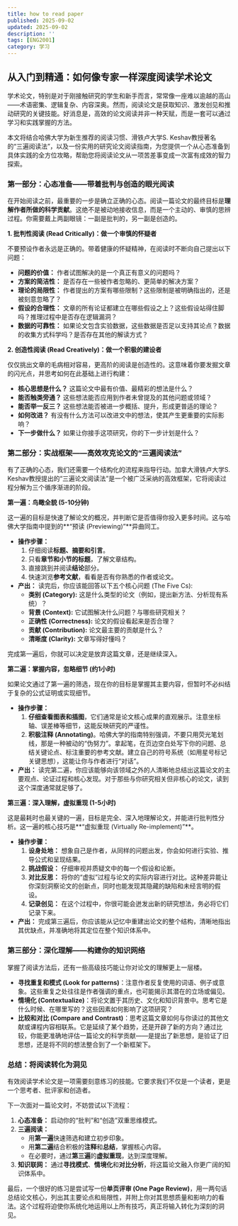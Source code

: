```yaml
---
title: how to read paper
published: 2025-09-02
updated: 2025-09-02
description: ''
tags: [ENG2001]
category: 学习
---
```


## 从入门到精通：如何像专家一样深度阅读学术论文

学术论文，特别是对于刚接触研究的学生和新手而言，常常像一座难以逾越的高山——术语密集、逻辑复杂、内容深奥。然而，阅读论文是获取知识、激发创见和推动研究的关键技能。好消息是，高效的论文阅读并非一种天赋，而是一套可以通过学习和实践掌握的方法。

本文将结合哈佛大学为新生推荐的阅读习惯、滑铁卢大学S. Keshav教授著名的“三遍阅读法”，以及一份实用的研究论文阅读指南，为您提供一个从心态准备到具体实践的全方位攻略，帮助您将阅读论文从一项苦差事变成一次富有成效的智力探索。

### 第一部分：心态准备——带着批判与创造的眼光阅读

在开始阅读之前，最重要的一步是确立正确的心态。阅读一篇论文的最终目标是**理解作者所做的科学贡献**。这绝不是被动地接收信息，而是一个主动的、审慎的思辨过程。你需要戴上两副眼镜：一副是批判的，另一副是创造的。

**1. 批判性阅读 (Read Critically)：做一个审慎的怀疑者**

不要预设作者永远是正确的。带着健康的怀疑精神，在阅读时不断向自己提出以下问题：

*   **问题的价值：** 作者试图解决的是一个真正有意义的问题吗？
*   **方案的简洁性：** 是否存在一些被作者忽略的、更简单的解决方案？
*   **理论的局限性：** 作者提出的方案有哪些限制？这些限制是被明确指出的，还是被刻意忽略了？
*   **假设的合理性：** 文章的所有论证都建立在哪些假设之上？这些假设站得住脚吗？推理过程中是否存在逻辑漏洞？
*   **数据的可靠性：** 如果论文包含实验数据，这些数据是否足以支持其论点？数据的收集方式科学吗？是否存在其他的解读方式？

**2. 创造性阅读 (Read Creatively)：做一个积极的建设者**

仅仅挑出文章的毛病相对容易，更高阶的阅读是创造性的。这意味着你要发掘文章的闪光点，并思考如何在此基础上进行构建：

*   **核心思想是什么？** 这篇论文中最有价值、最精彩的想法是什么？
*   **能否触类旁通？** 这些想法能否应用到作者未曾提及的其他问题或领域？
*   **能否举一反三？** 这些想法能否被进一步概括、提升，形成更普适的理论？
*   **如何改进？** 有没有什么方法可以改进文中的想法，使其产生更重要的实际影响？
*   **下一步做什么？** 如果让你接手这项研究，你的下一步计划是什么？

### 第二部分：实战框架——高效攻克论文的“三遍阅读法”

有了正确的心态，我们还需要一个结构化的流程来指导行动。加拿大滑铁卢大学S. Keshav教授提出的“三遍论文阅读法”是一个被广泛采纳的高效框架，它将阅读过程分解为三个循序渐进的阶段。

**第一遍：鸟瞰全貌 (5-10分钟)**

这一遍的目标是快速了解论文的概况，并判断它是否值得你投入更多时间。这与哈佛大学指南中提到的**“预读 (Previewing)”**异曲同工。

*   **操作步骤：**
    1.  仔细阅读**标题、摘要和引言**。
    2.  只看**章节和小节的标题**，了解文章结构。
    3.  直接跳到并阅读**结论**部分。
    4.  快速浏览**参考文献**，看看是否有你熟悉的作者或论文。
*   **产出：** 读完后，你应该能回答以下五个核心问题 (The Five Cs):
    *   **类别 (Category):** 这是什么类型的论文（例如，提出新方法、分析现有系统）？
    *   **背景 (Context):** 它试图解决什么问题？与哪些研究相关？
    *   **正确性 (Correctness):** 论文的假设看起来是否合理？
    *   **贡献 (Contribution):** 论文最主要的贡献是什么？
    *   **清晰度 (Clarity):** 文章写得好懂吗？

完成第一遍后，你就可以决定是放弃这篇文章，还是继续深入。

**第二遍：掌握内容，忽略细节 (约1小时)**

如果论文通过了第一遍的筛选，现在你的目标是掌握其主要内容，但暂时不必纠结于复杂的公式证明或实现细节。

*   **操作步骤：**
    1.  **仔细查看图表和插图**，它们通常是论文核心成果的直观展示。注意坐标轴、误差棒等细节，这能反映研究的严谨性。
    2.  **积极注释 (Annotating)**。哈佛大学的指南特别强调，不要只用荧光笔划线，那是一种被动的“伪努力”。拿起笔，在页边空白处写下你的问题、总结关键论点、标注重要的参考文献。建立自己的符号系统（如用星号标记关键思想），这能让你与作者进行“对话”。
*   **产出：** 读完第二遍，你应该能够向该领域之外的人清晰地总结出这篇论文的主要观点、论证过程和核心发现。对于那些与你研究相关但非核心的论文，读到这个深度通常就足够了。

**第三遍：深入理解，虚拟重现 (1-5小时)**

这是最耗时也最关键的一遍，目标是完全、深入地理解论文，并能进行批判性分析。这一遍的核心技巧是**“虚拟重现 (Virtually Re-implement)”**。

*   **操作步骤：**
    1.  **设身处地：** 想象自己是作者，从同样的问题出发，你会如何进行实验、推导公式和呈现结果。
    2.  **挑战假设：** 仔细审视并质疑文中的每一个假设和论断。
    3.  **对比反思：** 将你的“虚拟”过程与论文的实际内容进行对比。这种差异能让你深刻洞察论文的创新点，同时也能发现其隐藏的缺陷和未经言明的假设。
    4.  **记录创见：** 在这个过程中，你很可能会迸发出新的研究想法，务必将它们记录下来。
*   **产出：** 完成第三遍后，你应该能从记忆中重建出论文的整个结构，清晰地指出其优缺点，并准确地将其定位在整个知识体系中。

### 第三部分：深化理解——构建你的知识网络

掌握了阅读方法后，还有一些高级技巧能让你对论文的理解更上一层楼。

*   **寻找重复和模式 (Look for patterns)**：注意作者反复使用的词语、例子或意象。这些重复之处往往是作者强调的重点，也可能揭示其潜在的立场或偏见。
*   **情境化 (Contextualize)**：将论文置于其历史、文化和知识背景中。思考它是什么时候、在哪里写的？这些因素如何影响了这项研究？
*   **比较和对比 (Compare and Contrast)**：思考这篇文章如何与你读过的其他文献或课程内容相联系。它是延续了某个趋势，还是开辟了新的方向？通过比较，你能更准确地评估一篇论文的科学贡献——是提出了新思想，是验证了旧思想，还是将不同的想法整合到了一个新框架下。

### 总结：将阅读转化为洞见

有效阅读学术论文是一项需要刻意练习的技能。它要求我们不仅是一个读者，更是一个思考者、批评家和创造者。

下一次面对一篇论文时，不妨尝试以下流程：
1.  **心态准备：** 启动你的“批判”和“创造”双重思维模式。
2.  **三遍阅读：**
    *   用**第一遍**快速筛选和建立初步印象。
    *   用**第二遍**结合积极的**注释**和**总结**，掌握核心内容。
    *   在必要时，通过**第三遍**的**虚拟重现**，达到深度理解。
3.  **知识联网：** 通过**寻找模式**、**情境化**和**对比分析**，将这篇论文融入你更广阔的知识体系中。

最后，一个很好的练习是尝试写一份**单页评审 (One Page Review)**，用一两句话总结论文核心，列出其主要论点和局限性，并附上你对其思想质量和影响力的看法。这个过程将迫使你系统化地运用以上所有技巧，真正将输入转化为深刻的洞见。